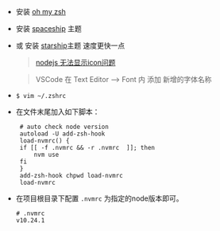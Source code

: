 - 安装 [oh my zsh](https://ohmyz.sh/)

- 安装 [spaceship](https://github.com/spaceship-prompt/spaceship-prompt) 主题
- 或 安装 [starship](https://starship.rs/zh-CN/config/)主题 速度更快一点
    > [nodejs 无法显示icon问题](https://github.com/starship/starship/issues/2563)

    > VSCode 在 Text Editor --> Font 内 添加 新增的字体名称
- ```shell
  $ vim ~/.zshrc
  ```
- 在文件末尾加入如下脚本：

  ```shell
   # auto check node version
   autoload -U add-zsh-hook
   load-nvmrc() {
   if [[ -f .nvmrc && -r .nvmrc  ]]; then
       nvm use
   fi
   }
   add-zsh-hook chpwd load-nvmrc
   load-nvmrc
- 在项目根目录下配置 `.nvmrc` 为指定的node版本即可。

  > 
  ```
  # .nvmrc
  v10.24.1 
  ```
